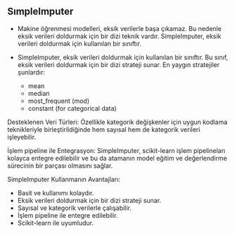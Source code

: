 ## SımpleImputer
* Makine öğrenmesi modelleri, eksik verilerle başa çıkamaz. Bu nedenle eksik verileri doldurmak için bir dizi teknik vardır. SimpleImputer, eksik verileri doldurmak için kullanılan bir sınıftır.

* SimpleImputer, eksik verileri doldurmak için kullanılan bir sınıftır. Bu sınıf, eksik verileri doldurmak için bir dizi strateji sunar. En yaygın stratejiler şunlardır:
    * mean 
    * median 
    * most_frequent (mod)
    * constant (for categorical data)
  

Desteklenen Veri Türleri: Özellikle kategorik değişkenler için uygun kodlama teknikleriyle birleştirildiğinde hem sayısal hem de kategorik verileri işleyebilir.

İşlem pipeline ile Entegrasyon: SimpleImputer, scikit-learn işlem pipelineları kolayca entegre edilebilir ve bu da atamanın model eğitim ve değerlendirme sürecinin bir parçası olmasını sağlar.

SimpleImputer Kullanmanın Avantajları:

* Basit ve kullanımı kolaydır.
* Eksik verileri doldurmak için bir dizi strateji sunar.
* Sayısal ve kategorik verilerle çalışabilir.
* İşlem pipeline ile entegre edilebilir.
* Scikit-learn ile uyumludur.